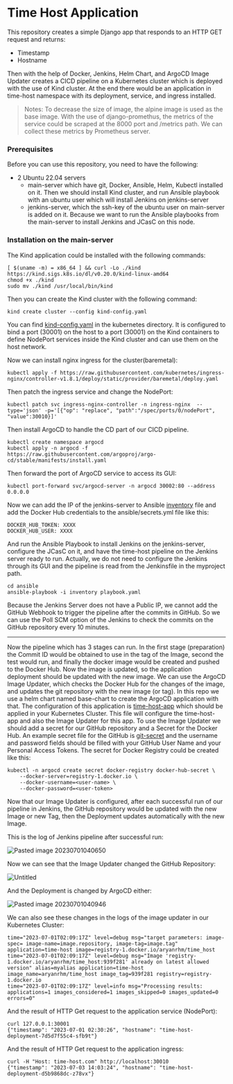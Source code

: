 # Time Host Application
This repository creates a simple Django app that responds to an HTTP GET request and returns:
- Timestamp
- Hostname

Then with the help of Docker, Jenkins, Helm Chart, and ArgoCD Image Updater creates a CICD pipeline on a Kubernetes cluster which is deployed with the use of Kind cluster. At the end there would be an application in time-host namespace with its deployment, service, and ingress installed.

>Notes: 
>To decrease the size of image, the alpine image is used as the base image.
>With the use of django-promethus, the metrics of the service could be scraped at the 8000 port and /metrics path. We can collect these metrics by Prometheus server. 

### Prerequisites
Before you can use this repository, you need to have the following:

- 2 Ubuntu 22.04 servers
	- main-server which have git, Docker, Ansible, Helm, Kubectl installed on it. Then we should install Kind cluster,  and run Ansible playbook with an ubuntu user which will install Jenkins on jenkins-server
	- jenkins-server, which the ssh-key of the ubuntu user on main-server is added on it. Because we want to run the Ansible playbooks from the main-server to install Jenkins and JCasC on this node.

### Installation on the main-server
The Kind application could be installed with the following commands:
```
[ $(uname -m) = x86_64 ] && curl -Lo ./kind https://kind.sigs.k8s.io/dl/v0.20.0/kind-linux-amd64
chmod +x ./kind
sudo mv ./kind /usr/local/bin/kind
```
Then you can create the Kind cluster with the following command:
```
kind create cluster --config kind-config.yaml
```
You can find [kind-config.yaml](kubernetes/kind-config.yaml) in the kubernetes directory. It is configured to bind a port (30001) on the host to a port (30001) on the Kind containers to define NodePort services inside the Kind cluster and can use them on the host network. 

Now we can install nginx ingress for the cluster(baremetal):
```
kubectl apply -f https://raw.githubusercontent.com/kubernetes/ingress-nginx/controller-v1.8.1/deploy/static/provider/baremetal/deploy.yaml
```
Then patch the ingress service and change the NodePort:
```
kubectl patch svc ingress-nginx-controller -n ingress-nginx  --type='json' -p='[{"op": "replace", "path":"/spec/ports/0/nodePort", "value":30010}]'
```
Then install ArgoCD to handle the CD part of our CICD pipeline.
```
kubectl create namespace argocd 
kubectl apply -n argocd -f https://raw.githubusercontent.com/argoproj/argo-cd/stable/manifests/install.yaml
```
Then forward the port of ArgoCD service to access its GUI:
```
kubectl port-forward svc/argocd-server -n argocd 30002:80 --address 0.0.0.0
```

Now we can add the IP of the jenkins-server to Ansible [inventory](ansible/inventory) file and add the Docker Hub credentials to the ansible/secrets.yml file like this:
```
DOCKER_HUB_TOKEN: XXXX
DOCKER_HUB_USER: XXXX
```

And run the Ansible Playbook to install Jenkins on the jenkins-server, configure the JCasC on it, and have the time-host pipeline on the Jenkins server ready to run. Actually, we do not need to configure the Jenkins through its GUI and the pipeline is read from the Jenkinsfile in the myproject path.
```
cd ansible
ansible-playbook -i inventory playbook.yaml 
```
Because the Jenkins Server does not have a Public IP, we cannot add the GitHub Webhook to trigger the pipeline after the commits in GitHub. So we can use the Poll SCM option of the Jenkins to check the commits on the GitHub repository every 10 minutes.

---

Now the pipeline which has 3 stages can run. In the first stage (preparation) the Commit ID would be obtained to use in the tag of the Image, second the test would run, and finally the docker image would be created and pushed to the Docker Hub.
Now the image is updated, so the application deployment should be updated with the new image.
We can use the ArgoCD Image Updater, which checks the Docker Hub for the changes of the image, and updates the git repository with the new image (or tag).
In this repo we use a helm chart named base-chart to create the ArgoCD application with that. The configuration of this application is [time-host-app](kubernetes/argocd/time-host-app.yaml) which should be applied in your Kubernetes Cluster.
This file will configure the time-host-app and also the Image Updater for this app. To use the Image Updater we should add a secret for our GitHub repository and a Secret for the Docker Hub. An example secret file for the GitHub is [git-secret](kubernetes/argocd/git-secret.yaml) and the username and password fields should be filled with your GitHub User Name and your Personal Access Tokens. The secret for Docker Registry could be created like this:
```
kubectl -n argocd create secret docker-registry docker-hub-secret \
    --docker-server=registry-1.docker.io \
    --docker-username=<user-name> \
    --docker-password=<user-token> 
```
Now that our Image Updater is configured, after each successful run of our pipeline in Jenkins, the GitHub repository would be updated with the new Image or new Tag, then the Deployment updates automatically with the new Image.

This is the log of Jenkins pipeline after successful run:

![Pasted image 20230701040650](https://github.com/aryanrhm/time-host/assets/84747328/eeb22352-99df-421d-aee6-9d6a670cf07f)


Now we can see that the Image Updater changed the GitHub Repository:

![Untitled](https://github.com/aryanrhm/time-host/assets/84747328/56fb7484-11a6-4c62-958c-3da9e5da598d)




And the Deployment is changed by ArgoCD either:

![Pasted image 20230701040946](https://github.com/aryanrhm/time-host/assets/84747328/22b96675-8d52-4575-97c9-a33d66762613)

We can also see these changes in the logs of the image updater in our Kubernetes Cluster:
```
time="2023-07-01T02:09:17Z" level=debug msg="target parameters: image-spec= image-name=image.repository, image-tag=image.tag" application=time-host image=registry-1.docker.io/aryanrhm/time_host
time="2023-07-01T02:09:17Z" level=debug msg="Image 'registry-1.docker.io/aryanrhm/time_host:939f281' already on latest allowed version" alias=myalias application=time-host image_name=aryanrhm/time_host image_tag=939f281 registry=registry-1.docker.io
time="2023-07-01T02:09:17Z" level=info msg="Processing results: applications=1 images_considered=1 images_skipped=0 images_updated=0 errors=0"
```


And the result of HTTP Get request to the application service (NodePort):
```
curl 127.0.0.1:30001
{"timestamp": "2023-07-01 02:30:26", "hostname": "time-host-deployment-7d5d7f55c4-sfb9t"}
```
And the result of HTTP Get request to the application ingress:
```
curl -H "Host: time-host.com" http://localhost:30010
{"timestamp": "2023-07-03 14:03:24", "hostname": "time-host-deployment-d5b9868dc-z78vx"}
```
